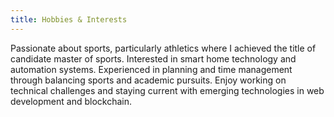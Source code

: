 ```yaml
---
title: Hobbies & Interests
---
```


Passionate about sports, particularly athletics where I achieved the title of candidate master of sports. Interested in smart home technology and automation systems. Experienced in planning and time management through balancing sports and academic pursuits. Enjoy working on technical challenges and staying current with emerging technologies in web development and blockchain.

